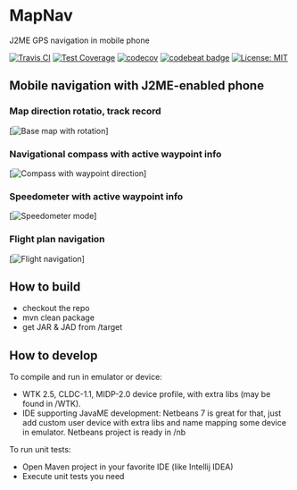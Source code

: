 # MapNav
J2ME GPS navigation in mobile phone

[![Travis CI](https://travis-ci.org/magdel/MapNav.svg?branch=master)](https://travis-ci.org/magdel/MapNav)
[![Test Coverage](https://img.shields.io/codecov/c/github/magdel/MapNav.svg)](https://codecov.io/github/magdel/MapNav?branch=master)
[![codecov](https://codecov.io/gh/magdel/MapNav/branch/master/graph/badge.svg)](https://codecov.io/gh/magdel/MapNav)
[![codebeat badge](https://codebeat.co/badges/0ffbfbf4-bbeb-480a-a6e1-45eac3b06724)](https://codebeat.co/projects/github-com-magdel-mapnav-master)
[![License: MIT](https://img.shields.io/badge/License-MIT-yellow.svg)](https://opensource.org/licenses/MIT)

## Mobile navigation with J2ME-enabled phone


### Map direction rotatio, track record

[![Base map with rotation](https://raw.githubusercontent.com/magdel/MapNav/master/docs/img/maprot.gif)]


### Navigational compass with active waypoint info

[![Compass with waypoint direction](https://raw.githubusercontent.com/magdel/MapNav/master/docs/img/comp_ani.gif)]


### Speedometer with active waypoint info

[![Speedometer mode](https://raw.githubusercontent.com/magdel/MapNav/master/docs/img/speed_ani.gif)]


### Flight plan navigation

[![Flight navigation](https://raw.githubusercontent.com/magdel/MapNav/master/docs/img/navrot.gif)]


## How to build

* checkout the repo
* mvn clean package
* get JAR & JAD from /target

## How to develop

To compile and run in emulator or device:
* WTK 2.5, CLDC-1.1, MIDP-2.0 device profile, with extra libs (may be found in /WTK).
* IDE supporting JavaME development: Netbeans 7 is great for that, just add custom user device with extra libs and name mapping some device in emulator. Netbeans project is ready in /nb

To run unit tests:
* Open Maven project in your favorite IDE (like Intellij IDEA)
* Execute unit tests you need

